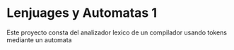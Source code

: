 # Lenjuages y Automatas 1

Este proyecto consta del analizador lexico de un compilador usando tokens mediante un automata
